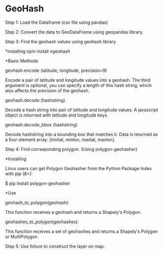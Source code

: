 # GeoHash
Step 1: Load the Dataframe (csv file using pandas)

Step 2: Convert the data to GeoDataFrame using geopandas library.

Step 3: Find the geohash values using geohash library

*installing
  npm install ngeohash
 
 *Basic Methods 

  geohash.encode (latitude, longitude, precision=9)
  
  Encode a pair of latitude and longitude values into a geohash. The third argument is optional, you can specify a length of this hash string, which also affects the precision of the geohash.
  
  geohash.decode (hashstring)
  
  Decode a hash string into pair of latitude and longitude values. A javascript object is returned with latitude and longitude keys.
  
  geohash.decode_bbox (hashstring)
  
  Decode hashstring into a bounding box that matches it. Data is returned as a four-element array: [minlat, minlon, maxlat, maxlon].
  
Step 4: Find corrseponding polygon. (Using polygon-geohasher)
 
 *Installing
 
  Linux users can get Polygon Geohasher from the Python Package Index with pip (8+):
  
  $ pip install polygon-geohasher    
 
 *Use
  
  geohash_to_polygon(geohash):
 
 This function receives a geohash and returns a Shapely's Polygon.
  
  geohashes_to_polygon(geohashes):
 
 This function receives a set of geohashes and returns a Shapely's Polygon or MultiPolygon.

Step 5: Use folium to construct the layer on map.
